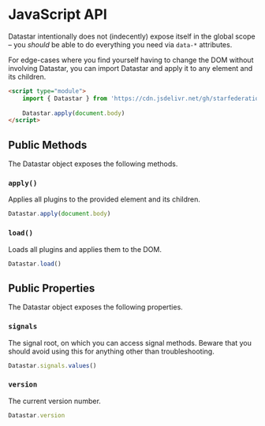 # JavaScript API

Datastar intentionally does not (indecently) expose itself in the global scope – you _should_ be able to do everything you need via `data-*` attributes.

For edge-cases where you find yourself having to change the DOM without involving Datastar, you can import Datastar and apply it to any element and its children.

```html
<script type="module">
    import { Datastar } from 'https://cdn.jsdelivr.net/gh/starfederation/datastar/bundles/datastar.js'
    
    Datastar.apply(document.body)
</script>
```

## Public Methods

The Datastar object exposes the following methods.

### `apply()`

Applies all plugins to the provided element and its children.

```js
Datastar.apply(document.body)
```

### `load()`

Loads all plugins and applies them to the DOM.

```js
Datastar.load()
```

## Public Properties

The Datastar object exposes the following properties.

### `signals`

The signal root, on which you can access signal methods. Beware that you should avoid using this for anything other than troubleshooting.

```js
Datastar.signals.values()
```

### `version`

The current version number.

```js
Datastar.version
```